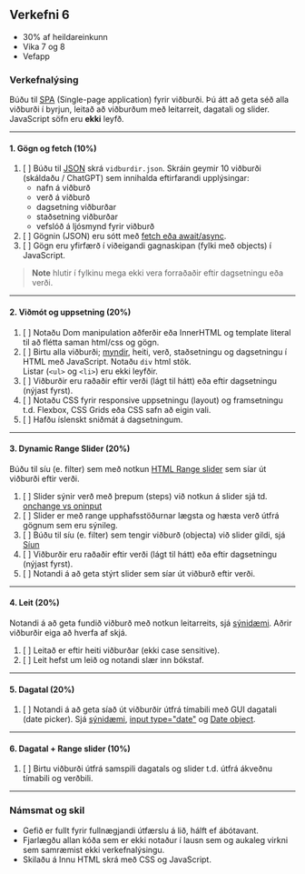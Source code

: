 ## Verkefni 6

- 30% af heildareinkunn
- Vika 7 og 8
- Vefapp


### Verkefnalýsing

Búðu til [SPA](https://developer.mozilla.org/en-US/docs/Glossary/SPA) (Single-page application) fyrir viðburði. Þú átt að geta séð alla viðburði í byrjun, leitað að viðburðum með leitarreit, dagatali og slider. JavaScript söfn eru **ekki** leyfð.<br>


---

#### 1. Gögn og fetch (10%)

1. [ ] Búðu til [JSON](https://github.com/GunnarThorunnarson/FORR3JS05DU/wiki/JSON-og-Fetch) skrá `vidburdir.json`. Skráin geymir 10 viðburði (skáldaðu / ChatGPT) sem innihalda eftirfarandi upplýsingar: 
    - nafn á viðburð
    - verð á viðburð
    - dagsetning viðburðar
    - staðsetning viðburðar
    - vefslóð á ljósmynd fyrir viðburð
1. [ ] Gögnin (JSON) eru sótt með [fetch eða await/async](https://github.com/GunnarThorunnarson/FORR3JS05DU/wiki/JSON-og-Fetch).
1. [ ] Gögn eru yfirfærð í viðeigandi gagnaskipan (fylki með objects) í JavaScript.

> **Note**
> hlutir í fylkinu mega ekki vera forraðaðir eftir dagsetningu eða verði. 

---

#### 2. Viðmót og uppsetning (20%)
1. [ ] Notaðu Dom manipulation aðferðir eða InnerHTML og template literal til að flétta saman html/css og gögn. 
1. [ ] Birtu alla viðburði; [myndir](https://softauthor.com/javascript-working-with-images/), heiti, verð, staðsetningu og dagsetningu í HTML með JavaScript. Notaðu `div` html stök. <br> Listar (`<ul>` og `<li>`) eru ekki leyfðir.
1. [ ] Viðburðir eru raðaðir eftir verði (lágt til hátt) eða eftir dagsetningu (nýjast fyrst).
1. [ ] Notaðu CSS fyrir responsive uppsetningu (layout) og framsetningu t.d. Flexbox, CSS Grids eða CSS safn að eigin vali. 
1. [ ] Hafðu íslenskt sniðmát á dagsetningum.

---

#### 3. Dynamic Range Slider (20%)

Búðu til síu (e. filter) sem með notkun [HTML Range slider](https://developer.mozilla.org/en-US/docs/Web/HTML/Element/input/range) sem síar út viðburði eftir verði. 

1. [ ] Slider sýnir verð með þrepum (steps) við notkun á slider sjá td. [onchange vs oninput](https://www.impressivewebs.com/onchange-vs-oninput-for-range-sliders/)
1. [ ] Slider er með range upphafsstöðurnar lægsta og hæsta verð útfrá gögnum sem eru sýnileg.
1. [ ] Búðu til síu (e. filter) sem tengir viðburð (objecta) við slider gildi, sjá [Síun](https://github.com/GunnarThorunnarson/FORR3JS05DU/wiki/S%C3%ADun) 
1. [ ] Viðburðir eru raðaðir eftir verði (lágt til hátt) eða eftir dagsetningu (nýjast fyrst).
1. [ ] Notandi á að geta stýrt slider sem síar út viðburð eftir verði.

<!--
> _Valkvæmt: Tengdu verð við þrep (steps) í slider._
 [Dynamic step size slider with fill effect | JavaScript](https://scotch.io/@gitedy/dynamic-step-size-slider-with-fill-effect-javascript) 
-->

---

#### 4. Leit (20%) 
Notandi á að geta fundið viðburð með notkun leitarreits, sjá [sýnidæmi](http://javascriptbook.com/code/c12/filter-search.html). Aðrir viðburðir eiga að hverfa af skjá.

1. [ ] Leitað er eftir heiti viðburðar (ekki case sensitive).
1. [ ] Leit hefst um leið og notandi slær inn bókstaf.

---

#### 5. Dagatal (20%)

1. [ ] Notandi á að geta síað út viðburðir útfrá tímabili með GUI dagatali (date picker). Sjá [sýnidæmi](https://stackblitz.com/edit/typescript-mpgufu?file=index.ts), [input type="date"](https://developer.mozilla.org/en-US/docs/Web/HTML/Element/input/date) og [Date object](https://developer.mozilla.org/en-US/docs/Web/JavaScript/Reference/Global_Objects/Date).

<!--
> _Valkvæmt: Dagsetningar (elsta og nýjasta) eiga að vera forskráðar í dagatöl útfrá gögnum._ 
-->

---

#### 6. Dagatal + Range slider (10%)

1. [ ] Birtu viðburði útfrá samspili dagatals og slider t.d. útfrá ákveðnu tímabili og verðbili.

---

### Námsmat og skil

* Gefið er fullt fyrir fullnægjandi útfærslu á lið, hálft ef ábótavant. 
* Fjarlægðu allan kóða sem er ekki notaður í lausn sem og aukaleg virkni sem samræmist ekki verkefnalýsingu.
* Skilaðu á Innu HTML skrá með CSS og JavaScript.



